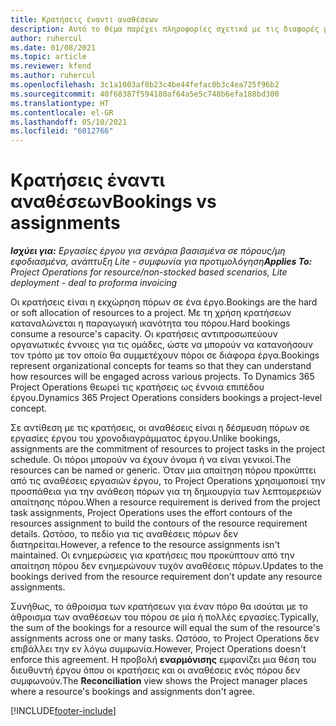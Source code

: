 ```yaml
---
title: Κρατήσεις έναντι αναθέσεων
description: Αυτό το θέμα παρέχει πληροφορίες σχετικά με τις διαφορές μεταξύ των κρατήσεων πόρων και των αναθέσεων πόρων.
author: ruhercul
ms.date: 01/08/2021
ms.topic: article
ms.reviewer: kfend
ms.author: ruhercul
ms.openlocfilehash: 3c1a1003af0b23c4be44fefac0b3c4ea725f96b2
ms.sourcegitcommit: 40f68387f594180af64a5e5c748b6efa188bd300
ms.translationtype: HT
ms.contentlocale: el-GR
ms.lasthandoff: 05/10/2021
ms.locfileid: "6012766"
---
```

# <a name="bookings-vs-assignments"></a><span data-ttu-id="fa328-103">Κρατήσεις έναντι αναθέσεων</span><span class="sxs-lookup"><span data-stu-id="fa328-103">Bookings vs assignments</span></span>

<span data-ttu-id="fa328-104">_**Ισχύει για:** Εργασίες έργου για σενάρια βασισμένα σε πόρους/μη εφοδιασμένα, ανάπτυξη Lite - συμφωνία για προτιμολόγηση_</span><span class="sxs-lookup"><span data-stu-id="fa328-104">_**Applies To:** Project Operations for resource/non-stocked based scenarios, Lite deployment - deal to proforma invoicing_</span></span>

<span data-ttu-id="fa328-105">Οι κρατήσεις είναι η εκχώρηση πόρων σε ένα έργο.</span><span class="sxs-lookup"><span data-stu-id="fa328-105">Bookings are the hard or soft allocation of resources to a project.</span></span> <span data-ttu-id="fa328-106">Με τη χρήση κρατήσεων καταναλώνεται η παραγωγική ικανότητα του πόρου.</span><span class="sxs-lookup"><span data-stu-id="fa328-106">Hard bookings consume a resource's capacity.</span></span> <span data-ttu-id="fa328-107">Οι κρατήσεις αντιπροσωπεύουν οργανωτικές έννοιες για τις ομάδες, ώστε να μπορούν να κατανοήσουν τον τρόπο με τον οποίο θα συμμετέχουν πόροι σε διάφορα έργα.</span><span class="sxs-lookup"><span data-stu-id="fa328-107">Bookings represent organizational concepts for teams so that they can understand how resources will be engaged across various projects.</span></span> <span data-ttu-id="fa328-108">Το Dynamics 365 Project Operations θεωρεί τις κρατήσεις ως έννοια επιπέδου έργου.</span><span class="sxs-lookup"><span data-stu-id="fa328-108">Dynamics 365 Project Operations considers bookings a project-level concept.</span></span> 

<span data-ttu-id="fa328-109">Σε αντίθεση με τις κρατήσεις, οι αναθέσεις είναι η δέσμευση πόρων σε εργασίες έργου του χρονοδιαγράμματος έργου.</span><span class="sxs-lookup"><span data-stu-id="fa328-109">Unlike bookings, assignments are the commitment of resources to project tasks in the project schedule.</span></span> <span data-ttu-id="fa328-110">Οι πόροι μπορούν να έχουν όνομα ή να είναι γενικοί.</span><span class="sxs-lookup"><span data-stu-id="fa328-110">The resources can be named or generic.</span></span>  <span data-ttu-id="fa328-111">Όταν μια απαίτηση πόρου προκύπτει από τις αναθέσεις εργασιών έργου, το Project Operations χρησιμοποιεί την προσπάθεια για την ανάθεση πόρων για τη δημιουργία των λεπτομερειών απαίτησης πόρου.</span><span class="sxs-lookup"><span data-stu-id="fa328-111">When a resource requirement is derived from the project task assignments, Project Operations uses the effort contours of the resources assignment to build the contours of the resource requirement details.</span></span> <span data-ttu-id="fa328-112">Ωστόσο, το πεδίο για τις αναθέσεις πόρων δεν διατηρείται.</span><span class="sxs-lookup"><span data-stu-id="fa328-112">However, a refence to the resource assignments isn't maintained.</span></span> <span data-ttu-id="fa328-113">Οι ενημερώσεις για κρατήσεις που προκύπτουν από την απαίτηση πόρου δεν ενημερώνουν τυχόν αναθέσεις πόρων.</span><span class="sxs-lookup"><span data-stu-id="fa328-113">Updates to the bookings derived from the resource requirement don't update any resource assignments.</span></span>

<span data-ttu-id="fa328-114">Συνήθως, το άθροισμα των κρατήσεων για έναν πόρο θα ισούται με το άθροισμα των αναθέσεων του πόρου σε μία ή πολλές εργασίες.</span><span class="sxs-lookup"><span data-stu-id="fa328-114">Typically, the sum of the bookings for a resource will equal the sum of the resource's assignments across one or many tasks.</span></span> <span data-ttu-id="fa328-115">Ωστόσο, το Project Operations δεν επιβάλλει την εν λόγω συμφωνία.</span><span class="sxs-lookup"><span data-stu-id="fa328-115">However, Project Operations doesn't enforce this agreement.</span></span> <span data-ttu-id="fa328-116">Η προβολή **εναρμόνισης** εμφανίζει μια θέση του διευθυντή έργου όπου οι κρατήσεις και οι αναθέσεις ενός πόρου δεν συμφωνούν.</span><span class="sxs-lookup"><span data-stu-id="fa328-116">The **Reconciliation** view shows the Project manager places where a resource's bookings and assignments don't agree.</span></span>




[!INCLUDE[footer-include](../includes/footer-banner.md)]